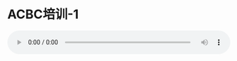 # ACBC培训-1

<audio style="width: 100%;" preload="false" controls controlslist="nodownload"><source src="http://file.simai.life/audio/mp3/old/12159.mp3" type="audio/mpeg">Your browser does not support the audio element.</audio>


